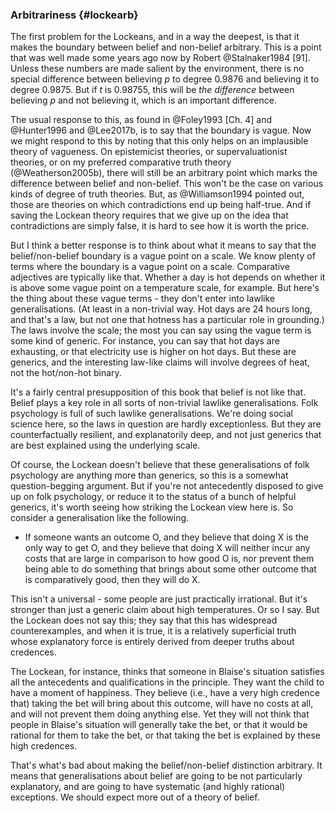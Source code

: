 ### Arbitrariness {#lockearb}

The first problem for the Lockeans, and in a way the deepest, is that it makes the boundary between belief and non-belief arbitrary. This is a point that was well made some years ago now by Robert @Stalnaker1984 [91]. Unless these numbers are made salient by the environment, there is no special difference between believing $p$ to degree 0.9876 and believing it to degree 0.9875. But if $t$ is 0.98755, this will be *the difference* between believing $p$ and not believing it, which is an important difference. 

The usual response to this, as found in @Foley1993 [Ch. 4] and @Hunter1996 and @Lee2017b, is to say that the boundary is vague. Now we might respond to this by noting that this only helps on an implausible theory of vagueness. On epistemicist theories, or supervaluationist theories, or on my preferred comparative truth theory (@Weatherson2005b), there will still be an arbitrary point which marks the difference between belief and non-belief. This won't be the case on various kinds of degree of truth theories. But, as @Williamson1994 pointed out, those are theories on which contradictions end up being half-true. And if saving the Lockean theory requires that we give up on the idea that contradictions are simply false, it is hard to see how it is worth the price.

But I think a better response is to think about what it means to say that the belief/non-belief boundary is a vague point on a scale. We know plenty of terms where the boundary is a vague point on a scale. Comparative adjectives are typically like that. Whether a day is hot depends on whether it is above some vague point on a temperature scale, for example. But here's the thing about these vague terms - they don't enter into lawlike generalisations. (At least in a non-trivial way. Hot days are 24 hours long, and that's a law, but not one that hotness has a particular role in grounding.) The laws involve the scale; the most you can say using the vague term is some kind of generic. For instance, you can say that hot days are exhausting, or that electricity use is higher on hot days. But these are generics, and the interesting law-like claims will involve degrees of heat, not the hot/non-hot binary.

It's a fairly central presupposition of this book that belief is not like that. Belief plays a key role in all sorts of non-trivial lawlike generalisations. Folk psychology is full of such lawlike generalisations. We're doing social science here, so the laws in question are hardly exceptionless. But they are counterfactually resilient, and explanatorily deep, and not just generics that are best explained using the underlying scale.

Of course, the Lockean doesn't believe that these generalisations of folk psychology are anything more than generics, so this is a somewhat question-begging argument. But if you're not antecedently disposed to give up on folk psychology, or reduce it to the status of a bunch of helpful generics, it's worth seeing how striking the Lockean view here is. So consider a generalisation like the following.

* If someone wants an outcome O, and they believe that doing X is the only way to get O, and they believe that doing X will neither incur any costs that are large in comparison to how good O is, nor prevent them being able to do something that brings about some other outcome that is comparatively good, then they will do X.

This isn't a universal - some people are just practically irrational. But it's stronger than just a generic claim about high temperatures. Or so I say. But the Lockean does not say this; they say that this has widespread counterexamples, and when it is true, it is a relatively superficial truth whose explanatory force is entirely derived from deeper truths about credences.

The Lockean, for instance, thinks that someone in Blaise's situation satisfies all the antecedents and qualifications in the principle. They want the child to have a moment of happiness. They believe (i.e., have a very high credence that) taking the bet will bring about this outcome, will have no costs at all, and will not prevent them doing anything else. Yet they will not think that people in Blaise's situation will generally take the bet, or that it would be rational for them to take the bet, or that taking the bet is explained by these high credences.

That's what's bad about making the belief/non-belief distinction arbitrary. It means that generalisations about belief are going to be not particularly explanatory, and are going to have systematic (and highly rational) exceptions. We should expect more out of a theory of belief.
